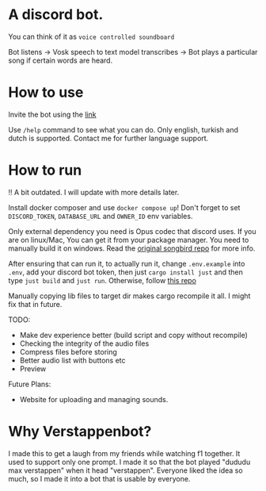 # A discord bot.

You can think of it as `voice controlled soundboard`

Bot listens -> Vosk speech to text model transcribes -> Bot plays a particular song if certain words are heard. 

# How to use
Invite the bot using the [link](https://discord.com/oauth2/authorize?client_id=1213040318195437598&permissions=274914675712&scope=bot%20applications.commands)

Use `/help` command to see what you can do.
Only english, turkish and dutch is supported. Contact me for further language support.

# How to run

!! A bit outdated. I will update with more details later.

Install docker composer and use `docker compose up`! Don't forget to set `DISCORD_TOKEN`, `DATABASE_URL` and `OWNER_ID` env variables.

Only external dependency you need is Opus codec that discord uses. If you are on linux/Mac, You can get it from your package manager. You need to manually build it on windows. Read the [original songbird repo](https://github.com/serenity-rs/songbird?tab=readme-ov-file#dependencies]) for more info.

After ensuring that can run it, to actually run it, change `.env.example` into `.env`, add your discord bot token, then just `cargo install just` and then type `just build` and `just run`. Otherwise, follow [this repo](https://github.com/Bear-03/vosk-rs?tab=readme-ov-file#compilation) 

Manually copying lib files to target dir makes cargo recompile it all. I might fix that in future. 

TODO:
- Make dev experience better (build script and copy without recompile)
- Checking the integrity of the audio files
- Compress files before storing
- Better audio list with buttons etc
- Preview

Future Plans:
- Website for uploading and managing sounds.

# Why Verstappenbot?
I made this to get a laugh from my friends while watching f1 together. It used to support only one prompt. I made it so that the bot played "dududu max verstappen" when it head "verstappen". Everyone liked the idea so much, so I made it into a bot that is usable by everyone.
